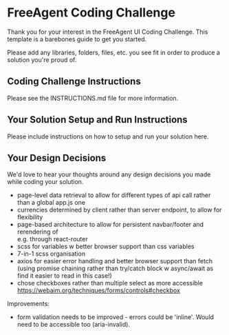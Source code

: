# FreeAgent Coding Challenge

Thank you for your interest in the FreeAgent UI Coding Challenge. This template is a barebones guide to get you started.

Please add any libraries, folders, files, etc. you see fit in order to produce a solution you're proud of.

## Coding Challenge Instructions

Please see the INSTRUCTIONS.md file for more information.

## Your Solution Setup and Run Instructions

Please include instructions on how to setup and run your solution here.

## Your Design Decisions

We'd love to hear your thoughts around any design decisions you made while coding your solution.

- page-level data retrieval to allow for different types of api call rather than a global app.js one
- currencies determined by client rather than server endpoint, to allow for flexibility
- page-based architecture to allow for persistent navbar/footer and rerendering of <main> e.g. through react-router
- scss for variables w better browser support than css variables
- 7-in-1 scss organisation
- axios for easier error handling and better browser support than fetch (using promise chaining rather than try/catch block w async/await as find it easier to read in this case!)
- chose checkboxes rather than multiple select as more accessible https://webaim.org/techniques/forms/controls#checkbox

Improvements:

- form validation needs to be improved - errors could be 'inline'. Would need to be accessible too (aria-invalid).
